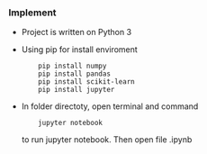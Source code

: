 ### Implement

+ Project is written on Python 3

+ Using pip for install enviroment
    ```
        pip install numpy
        pip install pandas
        pip install scikit-learn
        pip install jupyter
    ```

+ In folder directoty, open terminal and command
    ```
        jupyter notebook
    ```
    to run jupyter notebook. Then open file .ipynb